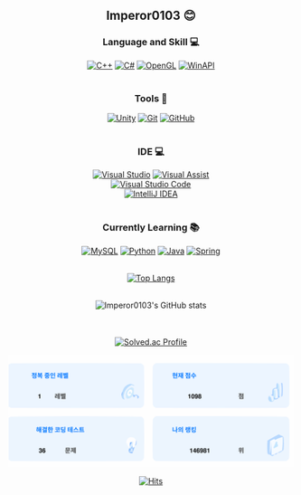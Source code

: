 <div align="center">

## Imperor0103 😊  
### Language and Skill 💻  
[![C++](https://custom-icon-badges.demolab.com/badge/C%2B%2B-%2300599C.svg?logo=cpp2&logoColor=white)](#) [![C#](https://custom-icon-badges.demolab.com/badge/C%23-%23239120.svg?logo=cshrp&logoColor=white)](#) [![OpenGL](https://custom-icon-badges.demolab.com/badge/OpenGL-%235586A4.svg?logo=opengl&logoColor=white)](#) [![WinAPI](https://custom-icon-badges.demolab.com/badge/WinAPI-%234F8A8B.svg?logo=windows&logoColor=white)](#)  
<br/>

### Tools 🔨  
[![Unity](https://custom-icon-badges.demolab.com/badge/Unity-000000.svg?logo=unity&logoColor=white)](#) [![Git](https://custom-icon-badges.demolab.com/badge/Git-%23F05032.svg?logo=git&logoColor=white)](#) [![GitHub](https://custom-icon-badges.demolab.com/badge/GitHub-181717.svg?logo=github&logoColor=white)](#)  
<br/>

### IDE 💻 
[![Visual Studio](https://custom-icon-badges.demolab.com/badge/Visual%20Studio-%235C2D91.svg?logo=visualstudio&logoColor=white)](#) [![Visual Assist](https://custom-icon-badges.demolab.com/badge/Visual%20Assist-%23FF6347.svg?logo=visualassist&logoColor=white)](#)
<br/>[![Visual Studio Code](https://custom-icon-badges.demolab.com/badge/Visual%20Studio%20Code-%23007ACC.svg?logo=visualstudiocode&logoColor=white)](#) 
<br/>[![IntelliJ IDEA](https://custom-icon-badges.demolab.com/badge/IntelliJ%20IDEA-%23000080.svg?logo=intellijidea&logoColor=white)](#)
<br/><br/>

### Currently Learning 📚  
[![MySQL](https://custom-icon-badges.demolab.com/badge/MySQL-%234479A1.svg?logo=mysql&logoColor=white)](#) [![Python](https://custom-icon-badges.demolab.com/badge/Python-%233776AB.svg?logo=python&logoColor=white)](#) [![Java](https://custom-icon-badges.demolab.com/badge/Java-%23ED8B00.svg?logo=java&logoColor=white)](#) 
[![Spring](https://custom-icon-badges.demolab.com/badge/Spring-%236DB33F.svg?logo=spring&logoColor=white)](#) 
<br/><br/>

[![Top Langs](https://github-readme-stats.vercel.app/api/top-langs/?username=Imperor0103&layout=compact)](https://github.com/anuraghazra/github-readme-stats)
<br/><br/>

![Imperor0103's GitHub stats](https://github-readme-stats.vercel.app/api?username=Imperor0103&theme=chartreuse-dark&count_private=true&show_icons=true)  
<br/><br/>

[![Solved.ac Profile](http://mazassumnida.wtf/api/v2/generate_badge?boj=imperor0103)](https://solved.ac/imperor0103/) 

![Programmers Badge](https://raw.githubusercontent.com/Imperor0103/Programmers_Badge_Generator/main/result/result.svg)


[![Hits](https://hits.seeyoufarm.com/api/count/incr/badge.svg?url=https%3A%2F%2Fgithub.com%2FImperor0103%2Fhit-counter&count_bg=%2379C83D&title_bg=%23555555&icon=&icon_color=%23E7E7E7&title=hits&edge_flat=false)](https://hits.seeyoufarm.com)

</div>

